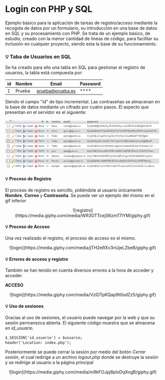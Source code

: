 # Login con PHP y SQL

Ejemplo básico para la aplicación de tareas de registro/acceso mediante la recogida de datos por un formulario, su introducción en una base de datos en SQL y su procesamiento con PHP. Se trata de un ejemplo básico, de estudio, creado con la menor cantidad de líneas de código, para facilitar su inclusión en cualquier proyecto, siendo esta la base de su funcionamiento.

### :bulb: Taba de Usuarios en SQL

Se ha creado para ello una tabla en SQL para gestionar el registro de usuarios, la tabla está compuesta por:

id | Nombre | Email | Password
-- | ------ | ----- | --------
1 | Prueba | prueba@prueba.es | ****

Siendo el campo "id" de tipo incremental. Las contraseñas se almacenan en la base de datos mediante un cifrado por cuatro pasos. El aspecto que presentan en el servidor es el siguiente:

<p>
    <img src="assets/database.PNG" title="base de datos" alt="Imagen de la base de datos">
</p>

#### :bulb: Proceso de Registro

El proceso de registro es sencillo, pidiéndole al usuario únicamente **Nombre**, **Correo** y **Contraseña**. Se puede ver un ejemplo del mismo en el gif inferior

<p align="center">
![registro](https://media.giphy.com/media/WR3OTTcejS6zmT7iYM/giphy.gif)
</p>

#### :bulb: Proceso de Acceso

Una vez realizado el registro, el proceso de acceso es el mismo.

<p align="center">
![login](https://media.giphy.com/media/jTH2eRXv3nUjeLZbeB/giphy.gif)
</p>

#### :bulb: Errores de acceso y registro

También se han tenido en cuenta diversos errores a la hora de acceder y acceder.

**ACCESO**

<p align="center">
![login](https://media.giphy.com/media/VzlDTpKQap9t0sdZz5/giphy.gif)
</p>

#### :bulb: Uso de sesiones

Gracias al uso de sesiones, el usuario puede navegar por la web y que su sesión permanezca abierta. El siguiente código muestra que se almacena en *id_usuario*.

```
$_SESSION['id_usuario'] = $usuario;
header('Location: index.php');
```

Posteriormente se puede cerrar la sesión por medio del botón *Cerrar sesión*, el cual redirige a un archivo *logout.php* donde se destruye la sesión y se redirige al usuario a la página principal

<p align="center">
![login](https://media.giphy.com/media/m9kFOJpj8pIxDqXogB/giphy.gif)
</p>